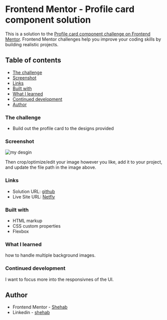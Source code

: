 # Frontend Mentor - Profile card component solution

This is a solution to the [Profile card component challenge on Frontend Mentor](https://www.frontendmentor.io/challenges/profile-card-component-cfArpWshJ). Frontend Mentor challenges help you improve your coding skills by building realistic projects. 

## Table of contents

  - [The challenge](#the-challenge)
  - [Screenshot](#screenshot)
  - [Links](#links)
  - [Built with](#built-with)
  - [What I learned](#what-i-learned)
  - [Continued development](#continued-development)
  - [Author](#author)
 
 
 

### The challenge

- Build out the profile card to the designs provided

### Screenshot

![my desgin](../design/myDesign.jpg)
 
Then crop/optimize/edit your image however you like, add it to your project, and update the file path in the image above.

### Links

- Solution URL: [github](https://github.com/shehab20089/Profile-card-component)
- Live Site URL: [Netfly](https://competent-pare-15a578.netlify.app/)

 
### Built with

- HTML markup
- CSS custom properties
- Flexbox

### What I learned

how to handle multiple background images. 
### Continued development

I want to focus more into the responsivnes of the UI.  
## Author

- Frontend Mentor - [Shehab](https://www.frontendmentor.io/profile/shehab20089)
- Linkedin - [shehab](https://www.linkedin.com/in/shehab-mohsen-6ba984168/)

